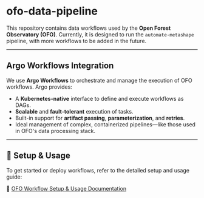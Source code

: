 # ofo-data-pipeline

This repository contains data workflows used by the **Open Forest Observatory (OFO)**. Currently, it is designed to run the `automate-metashape` pipeline, with more workflows to be added in the future.

---

## Argo Workflows Integration

We use **Argo Workflows** to orchestrate and manage the execution of OFO workflows. Argo provides:

- A **Kubernetes-native** interface to define and execute workflows as DAGs.
- **Scalable** and **fault-tolerant** execution of tasks.
- Built-in support for **artifact passing**, **parameterization**, and **retries**.
- Ideal management of complex, containerized pipelines—like those used in OFO's data processing stack.

---

## 📄 Setup & Usage

To get started or deploy workflows, refer to the detailed setup and usage guide:

📖 [OFO Workflow Setup & Usage Documentation](https://docs.google.com/document/d/1ukaNrnbM4VINZeIyPb7z0lAMLhismMPMBCLoMxAaa30/edit?usp=sharing)
